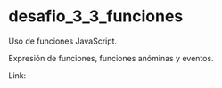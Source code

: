 # desafio_3_3_funciones

Uso de funciones JavaScript.

Expresión de funciones, funciones anóminas y eventos.

Link:
